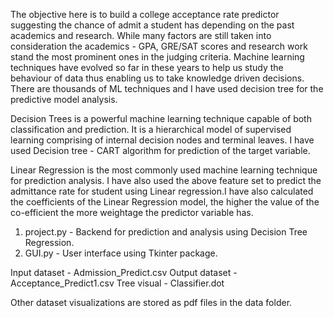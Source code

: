 The objective here is to build a college acceptance rate predictor suggesting the chance of admit a student has depending on the past academics and research. While many factors are still taken into consideration the academics - GPA, GRE/SAT scores and research work stand the most prominent ones in the judging criteria.
Machine learning techniques have evolved so far in these years to help us study the behaviour of data thus enabling us to take knowledge driven decisions. There are thousands of ML techniques and I have used decision tree for the predictive model analysis.

Decision Trees is a powerful machine learning technique capable of both classification and prediction. It is a hierarchical model of supervised learning comprising of internal decision nodes and terminal leaves. I have used Decision tree - CART algorithm for prediction of the target variable.

Linear Regression is the most commonly used machine learning technique for prediction analysis. I have also used the above feature set to predict the admittance rate for student using Linear regression.I have also calculated the coefficients of the Linear Regression model, the higher the value of the co-efficient the more weightage the predictor variable has.

1. project.py - Backend for prediction and analysis using Decision Tree Regression.
2. GUI.py - User interface using Tkinter package.

Input dataset - Admission_Predict.csv
Output dataset - Acceptance_Predict1.csv
Tree visual - Classifier.dot

Other dataset visualizations are stored as pdf files in the data folder.

